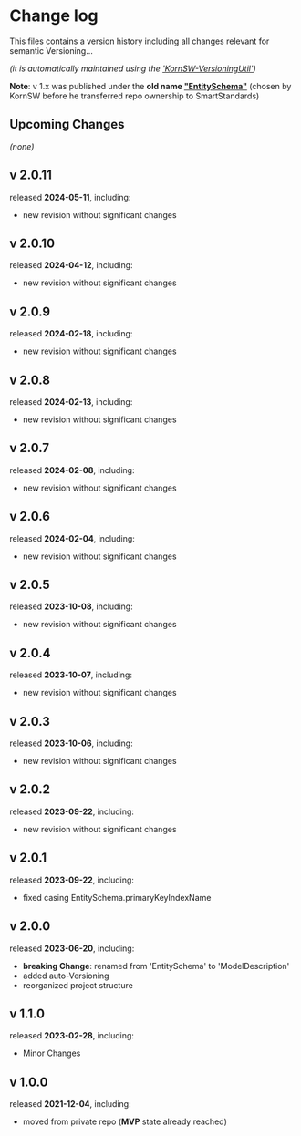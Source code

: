 # Change log
This files contains a version history including all changes relevant for semantic Versioning...

*(it is automatically maintained using the ['KornSW-VersioningUtil'](https://github.com/KornSW/VersioningUtil))*



**Note**: v 1.x was published under the **old name ["EntitySchema"](https://www.nuget.org/packages/EntitySchema)** (chosen by KornSW before he transferred repo ownership to SmartStandards)




## Upcoming Changes

*(none)*



## v 2.0.11
released **2024-05-11**, including:
 - new revision without significant changes



## v 2.0.10
released **2024-04-12**, including:
 - new revision without significant changes



## v 2.0.9
released **2024-02-18**, including:
 - new revision without significant changes



## v 2.0.8
released **2024-02-13**, including:
 - new revision without significant changes



## v 2.0.7
released **2024-02-08**, including:
 - new revision without significant changes



## v 2.0.6
released **2024-02-04**, including:
 - new revision without significant changes



## v 2.0.5
released **2023-10-08**, including:
 - new revision without significant changes



## v 2.0.4
released **2023-10-07**, including:
 - new revision without significant changes



## v 2.0.3
released **2023-10-06**, including:
 - new revision without significant changes



## v 2.0.2
released **2023-09-22**, including:
 - new revision without significant changes



## v 2.0.1
released **2023-09-22**, including:
 - fixed casing EntitySchema.primaryKeyIndexName



## v 2.0.0
released **2023-06-20**, including:
 - **breaking Change**: renamed from 'EntitySchema' to 'ModelDescription'
 - added auto-Versioning
 - reorganized project structure



## v 1.1.0
released **2023-02-28**, including:
 - Minor Changes

## v 1.0.0

released **2021-12-04**, including:

- moved from private repo (**MVP** state already reached)

